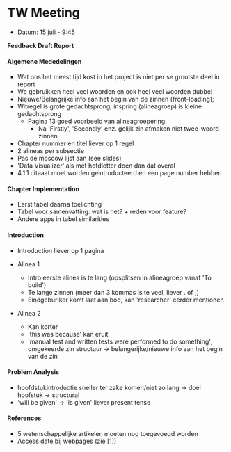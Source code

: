 <h1>TW Meeting</h1>

* Datum: 15 juli - 9:45

**Feedback Draft Report**

<h4>Algemene Mededelingen</h4>

* Wat ons het meest tijd kost in het project is niet per se grootste deel in report
* We gebruikken heel veel woorden en ook heel veel woorden dubbel
* Nieuwe/Belangrijke info aan het begin van de zinnen (front-loading); 
* Witregel is grote gedachtsprong; inspring (alineagroep) is kleine gedachtsprong
  * Pagina 13 goed voorbeeld van alineagroepering
    * Na 'Firstly', 'Secondly' enz. gelijk zin afmaken niet twee-woord-zinnen
* Chapter nummer en titel liever op 1 regel
* 2 alineas per subsectie 
* Pas de moscow lijst aan (see slides)
* 'Data Visualizer' als met hofdletter doen dan dat overal
* 4.1.1 citaaat moet worden geintroducteerd en een page number hebben

<h4>Chapter Implementation</h4>

* Eerst tabel daarna toelichting
* Tabel voor samenvatting: wat is het? + reden voor feature?
* Andere apps in tabel similarities

<h4>Introduction</h4>

* Introduction liever op 1 pagina

* Alinea 1
  * Intro eerste alinea is te lang (opsplitsen in alineagroep vanaf 'To build')
  * Te lange zinnen (meer dan 3 kommas is te veel, liever . of ;)
  * Eindgeburiker komt laat aan bod, kan 'researcher' eerder mentionen

* Alinea 2
  * Kan korter
  * 'this was because' kan eruit
  * 'manual test and written tests were performed to do something'; omgekeerde zin structuur -> belangerijke/nieuwe info aan het begin van de zin

<h4>Problem Analysis</h4>

* hoofdstukintroductie sneller ter zake komen/niet zo lang -> doel hoofstuk -> structural 
* 'will be given' -> 'is given' liever present tense

<h4>References</h4>

* 5 wetenschappelijke artikelen moeten nog toegevoegd worden
* Access date bij webpages (zie [1])
